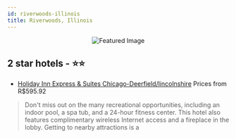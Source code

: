 ```yaml
---
id: riverwoods-illinois
title: Riverwoods, Illinois
---
```


<center><img src="https://i.travelapi.com/hotels/1000000/700000/695700/695644/f2b78a67_z.jpg" alt="Featured Image" /></center>


##  2 star hotels - ⭐️⭐️

-    [Holiday Inn Express & Suites Chicago-Deerfield/lincolnshire](https://us.hurb.com/hotels/riverwoods/holiday-inn-express-suites-chicago-deerfield-lincolnshire-JNP-JP058032?cmp=18055) Prices from R$595.92
   > Don't miss out on the many recreational opportunities, including an indoor pool, a spa tub, and a 24-hour fitness center. This hotel also features complimentary wireless Internet access and a fireplace in the lobby. Getting to nearby attractions is a
